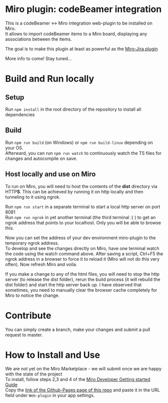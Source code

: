 # Miro plugin: codeBeamer integration

This is a codeBeamer <-> Miro integration web-plugin to be installed on Miro.\
It allows to import codeBeamer items to a Miro board, displaying any associations between the items.

The goal is to make this plugin at least as powerful as the [Miro-Jira plugin](https://miro.com/works-with-atlassian/)

More info to come! Stay tuned...

# Build and Run locally
## Setup
Run `npm install` in the root directory of the repository to install all dependencies

## Build
Run `npm run build` (on Windows) or `npm run build-linux` depending on your OS.\
Afterward, you can run `npm run watch` to continuously watch the TS files for changes and autocompile on save.

## Host locally and use on Miro
To run on Miro, you will need to host the contents of the **dist** directory via HTTP**S**. This can be achieved by running it on http locally and then tunneling to it using ngrok.

Run `npm run start` in a separate terminal to start a local http server on port 8081 \
Run `npm run ngrok` in yet another terminal (the third terminal :) ) to get an ngrok address that points to your localhost. Only you will be able to browse this.

Now you can set the address of your dev environment miro-plugin to the temporary ngrok address. \
To develop and see the changes directly on Miro, have one terminal watch the code using the watch command above. After saving a script, Ctrl+F5 the ngrok address in a browser to force it to reload it (Miro will not do this very often). Now refresh Miro and voila.

If you make a change to any of the html files, you will need to stop the http server (to release the dist folder), rerun the build process (it will rebuild the dist folder) and start the http server back up. I have observed that sometimes, you need to manually clear the browser cache completely for Miro to notice the change.

# Contribute
You can simply create a branch, make your changes and submit a pull request to master.

# How to Install and Use
We are not yet on the Miro Marketplace - we will submit once we are happy with the state of the project \
To install, follow steps 2,3 and 4 of the [Miro Developer Getting started Guide](https://developers.miro.com/docs/getting-started) \
Copy the [link of the Github-Pages page of this repo](https://max-poprawe.github.io/codebeamer-miro/) and paste it in the URL field under `Web-plugin` in your app settings.